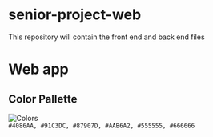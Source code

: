 # senior-project-web
This repository will contain the front end and back end files

# Web app

## Color Pallette
![Colors](senior-project-web/images/colors.png)  
`#4086AA, #91C3DC, #87907D, #AAB6A2, #555555, #666666`